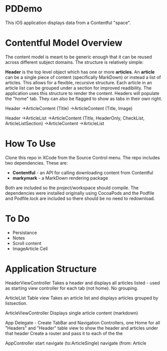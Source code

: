 #  PDDemo

This iOS application displays data from a Contentful "space".

#  Contentful Model Overview

The content model is meant to be generic enough that it can be reused across different subject domains. 
The structure is relatively simple:

**Header** is the top level object which has one or more **articles**. An **article** can be a single piece of content (specifically MarkDown) or instead a list of articles. This allows for a flexible, recursive structure. Each article in an article list can be grouped under a section for improved readibility.
The application uses this structure to render the content. Headers will populate the "home" tab. They can also be flagged to show as tabs in their own right.

Header
->ArticleContent (Title)
->ArticleContent (Title, Image)

Header
->ArticleList
        ->ArticleContent (Title, HeaderOnly, CheckList, ArticleListSection)
        ->ArticleContent
        ->ArticleList
        
#  How To Use
Clone this repo in XCode from the Source Control menu. 
The repo includes two dependencies. These are:
* **Contentful** - an API for calling downloading content from Contentful
* **markymark** - a MarkDown rendering package

Both are included so the project/workspace should compile.
The dependencies were installed originally using CocoaPods and the Podfile and Podfile.lock are included so there should be no need to redownload.

#  To Do
* Persistance 
* Notes
* Scroll content
* ImageArticle Cell


#  Application Structure
    
HeaderViewController
Takes a header and displays all articles listed - used as starting view controller for each tab (not home). No grouping.

ArticleList Table view
Takes an article list and displays articles grouped by listsection.

ArticleViewController
Displays single article content (markdown)

App Delegate -
    Create TabBar and Navigation Controllers, one Home for all "Headers" and "Header" table view to show the header and articles under that header
    Create a router and pass it to each of the  the 

AppController
start 
navigate (to:ArticleSingle)
navigate (from: Article
    

